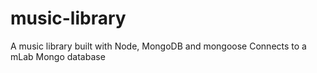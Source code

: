 # music-library
A music library built with Node, MongoDB and mongoose
Connects to a mLab Mongo database
